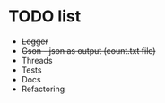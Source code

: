 # TODO list
- <s>Logger</s>
- <s>Gson - json as output (count.txt file)</s>
- Threads
- Tests
- Docs
- Refactoring
